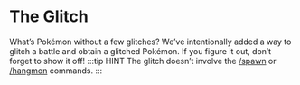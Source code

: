 # The Glitch
What’s Pokémon without a few glitches? We’ve intentionally added a way to glitch a battle and obtain a glitched Pokémon. If you figure it out, don’t forget to show it off!
:::tip HINT
The glitch doesn’t involve the [/spawn](./commands/spawn.md) or [/hangmon](./commands/hangmon.md) commands.
:::